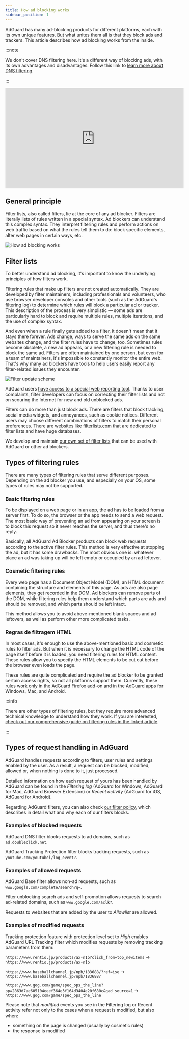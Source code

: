 ```yaml
---
title: How ad blocking works
sidebar_position: 1
---
```


AdGuard has many ad-blocking products for different platforms, each with its own unique features. But what unites them all is that they block ads and trackers. This article describes how ad blocking works from the inside.

:::note

We don't cover DNS filtering here. It's a different way of blocking ads, with its own advantages and disadvantages. Follow this link to [learn more about DNS filtering](https://adguard-dns.io/kb/general/dns-filtering#how-does-dns-filtering-work).

:::  

<iframe width="560" height="315" class="youtube-video" src="https://www.youtube-nocookie.com/embed/Xq_CUdh0T_w" title="YouTube video player" frameborder="0" allow="accelerometer; autoplay; clipboard-write; encrypted-media; gyroscope; picture-in-picture" allowfullscreen></iframe>

## General principle

Filter lists, also called filters, lie at the core of any ad blocker. Filters are literally lists of rules written in a special syntax. Ad blockers can understand this complex syntax. They interpret filtering rules and perform actions on web traffic based on what the rules tell them to do: block specific elements, alter web pages in certain ways, etc.

![How ad blocking works](https://cdn.adtidy.org/public/Adguard/Blog/manifestv3/adblockingworks.png)

## Filter lists

To better understand ad blocking, it's important to know the underlying principles of how filters work.

Filtering rules that make up filters are not created automatically. They are developed by filter maintainers, including professionals and volunteers, who use browser developer consoles and other tools (such as the AdGuard's filtering log) to determine which rules will block a particular ad or tracker. This description of the process is very simplistic — some ads are particularly hard to block and require multiple rules, multiple iterations, and the use of complex syntax.

And even when a rule finally gets added to a filter, it doesn't mean that it stays there forever. Ads change, ways to serve the same ads on the same websites change, and the filter rules have to change, too. Sometimes rules become obsolete, a new ad appears, or a new filtering rule is needed to block the same ad. Filters are often maintained by one person, but even for a team of maintainers, it's impossible to constantly monitor the entire web. That's why many ad blockers have tools to help users easily report any filter-related issues they encounter.

![Filter update scheme](https://cdn.adtidy.org/public/Adguard/Blog/manifestv3/filtersupdates.png)

AdGuard users [have access to a special web reporting tool](https://reports.adguard.com/new_issue.html). Thanks to user complaints, filter developers can focus on correcting their filter lists and not on scouring the Internet for new and old unblocked ads.

Filters can do more than just block ads. There are filters that block tracking, social media widgets, and annoyances, such as cookie notices. Different users may choose different combinations of filters to match their personal preferences. There are websites like [filterlists.com](https://filterlists.com/) that are dedicated to filter lists and have huge databases.

We develop and maintain [our own set of filter lists](../adguard-filters) that can be used with AdGuard or other ad blockers.

## Types of filtering rules

There are many types of filtering rules that serve different purposes. Depending on the ad blocker you use, and especially on your OS, some types of rules may not be supported.

### Basic filtering rules

To be displayed on a web page or in an app, the ad has to be loaded from a server first. To do so, the browser or the app needs to send a web request. The most basic way of preventing an ad from appearing on your screen is to block this request so it never reaches the server, and thus there's no reply.

Basically, all AdGuard Ad Blocker products can block web requests according to the active filter rules. This method is very effective at stopping the ad, but it has some drawbacks. The most obvious one is: whatever place an ad was taking up will be left empty or occupied by an ad leftover.

### Cosmetic filtering rules

Every web page has a Document Object Model (DOM), an HTML document containing the structure and elements of this page. As ads are also page elements, they get recorded in the DOM. Ad blockers can remove parts of the DOM, while filtering rules help them understand which parts are ads and should be removed, and which parts should be left intact.

This method allows you to avoid above-mentioned blank spaces and ad leftovers, as well as perform other more complicated tasks.

### Regras de filtragem HTML

In most cases, it's enough to use the above-mentioned basic and cosmetic rules to filter ads. But when it is necessary to change the HTML code of the page itself before it is loaded, you need filtering rules for HTML content. These rules allow you to specify the HTML elements to be cut out before the browser even loads the page.

These rules are quite complicated and require the ad blocker to be granted certain access rights, so not all platforms support them. Currently, these rules work only in the AdGuard Firefox add-on and in the AdGuard apps for Windows, Mac, and Android.

:::info

There are other types of filtering rules, but they require more advanced technical knowledge to understand how they work. If you are interested, [check out our comprehensive guide on filtering rules in the linked article](../create-own-filters).

:::

## Types of request handling in AdGuard

AdGuard handles requests according to filters, user rules and settings enabled by the user. As a result, a request can be blocked, modified, allowed or, when nothing is done to it, just processed.

Detailed information on how each request of yours has been handled by AdGuard can be found in the *Filtering log* (AdGuard for Windows, AdGuard for Mac, AdGuard Browser Extension) or *Recent activity* (AdGuard for iOS, AdGuard for Android).

Regarding AdGuard filters, you can also check [our filter policy](../filter-policy), which describes in detail what and why each of our filters blocks.

### Examples of blocked requests

AdGuard DNS filter blocks requests to ad domains, such as `ad.doubleclick.net`.

AdGuard Tracking Protection filter blocks tracking requests, such as `youtube.com/youtubei/log_event?`.

### Examples of allowed requests

AdGuard Base filter allows non-ad requests, such as `www.google.com/complete/search?q=`.

Filter unblocking search ads and self-promotion allows requests to search ad-related domains, such as `www.google.com/aclk?`.

Requests to websites that are added by the user to *Allowlist* are allowed.

### Examples of modified requests

Tracking protection feature with protection level set to *High* enables AdGuard URL Tracking filter which modifies requests by removing tracking parameters from them:

`https://www.rentio.jp/products/ax-n1b?click_from=top_newitems` → `https://www.rentio.jp/products/ax-n1b`

`https://www.baseballchannel.jp/npb/183688/?ref=ise` → `https://www.baseballchannel.jp/npb/183688/`

`https://www.gog.com/game/spec_ops_the_line?pp=2863d7ae605104eeef364e3f164d3404e20f680c&gad_source=1` → `https://www.gog.com/game/spec_ops_the_line`

Please note that *modified* events you see in the Filtering log or Recent activity refer not only to the cases when a request is modified, but also when:

- something on the page is changed (usually by cosmetic rules)
- the response is modified
